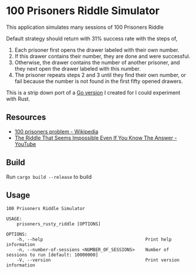 # 100 Prisoners Riddle Simulator

This application simulates many sessions of 100 Prisoners Riddle

Default strategy should return with 31% success rate with the steps of,

1. Each prisoner first opens the drawer labeled with their own number.
1. If this drawer contains their number, they are done and were successful.
1. Otherwise, the drawer contains the number of another prisoner, and they next open the drawer labeled with this number.
1. The prisoner repeats steps 2 and 3 until they find their own number, or fail because the number is not found in the first fifty opened drawers.

This is a strip down port of a [Go version](https://github.com/amscotti/100PrisonersRiddle) I created for I could experiment with Rust.

## Resources
* [100 prisoners problem - Wikipedia](https://en.wikipedia.org/wiki/100_prisoners_problem)
* [The Riddle That Seems Impossible Even If You Know The Answer - YouTube](https://www.youtube.com/watch?v=iSNsgj1OCLA)

## Build
Run `cargo build --release` to build

## Usage
```
100 Prisoners Riddle Simulator

USAGE:
    prisoners_rusty_riddle [OPTIONS]

OPTIONS:
    -h, --help                                       Print help information
    -n, --number-of-sessions <NUMBER_OF_SESSIONS>    Number of sessions to run [default: 10000000]
    -V, --version                                    Print version information
```